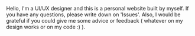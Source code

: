 Hello, I'm a UI/UX designer and this is a personal website built by myself. If you have any questions, please write down on 'Issues'. Also, I would be grateful if you could give me some advice or feedback ( whatever on my design works or on my code :) ).
